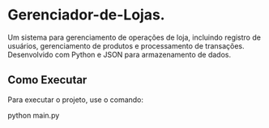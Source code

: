 ﻿# Gerenciador-de-Lojas.

Um sistema para gerenciamento de operações de loja, incluindo registro de usuários, gerenciamento de produtos e processamento de transações. Desenvolvido com Python e JSON para armazenamento de dados.

## Como Executar
Para executar o projeto, use o comando:

python main.py